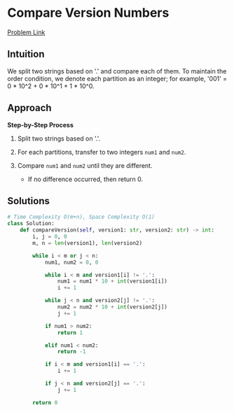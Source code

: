 **Compare Version Numbers**
=
[Problem Link](https://leetcode.com/problems/compare-version-numbers/description)

## Intuition
We split two strings based on '.' and compare each of them. To maintain the order condition, we denote each 
partition as an integer; for example, '001' = 0 * 10^2 + 0 * 10^1 + 1 * 10^0.

## Approach
**Step-by-Step Process**

1. Split two strings based on '.'.

2. For each partitions, transfer to two integers `num1` and `num2`.

3. Compare `num1` and `num2` until they are different.
    - If no difference occurred, then return 0.
  
## Solutions
```python
# Time Complexity O(m+n), Space Complexity O(1)
class Solution:
    def compareVersion(self, version1: str, version2: str) -> int:
        i, j = 0, 0
        m, n = len(version1), len(version2)

        while i < m or j < n:
            num1, num2 = 0, 0

            while i < m and version1[i] != '.':
                num1 = num1 * 10 + int(version1[i])
                i += 1

            while j < n and version2[j] != '.':
                num2 = num2 * 10 + int(version2[j])
                j += 1

            if num1 > num2:
                return 1

            elif num1 < num2:
                return -1

            if i < m and version1[i] == '.':
                i += 1

            if j < n and version2[j] == '.':
                j += 1

        return 0
```
